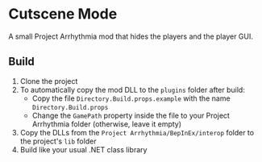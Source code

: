 ﻿# Cutscene Mode
A small Project Arrhythmia mod that hides the players and the player GUI.

## Build
1. Clone the project
2. To automatically copy the mod DLL to the `plugins` folder after build:
   - Copy the file `Directory.Build.props.example` with the name `Directory.Build.props`
   - Change the `GamePath` property inside the file to your Project Arrhythmia folder (otherwise, leave it empty)
3. Copy the DLLs from the `Project Arrhythmia/BepInEx/interop` folder to the project's `lib` folder
4. Build like your usual .NET class library